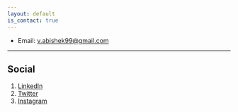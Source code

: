 ```yaml
---
layout: default
is_contact: true
---
```


* Email: [v.abishek99@gmail.com](mailto:v.abishek99@gmail.com)

---

## Social

1. [LinkedIn](https://www.linkedin.com/in/abishek-v)
2. [Twitter](#)
3. [Instagram](#)
